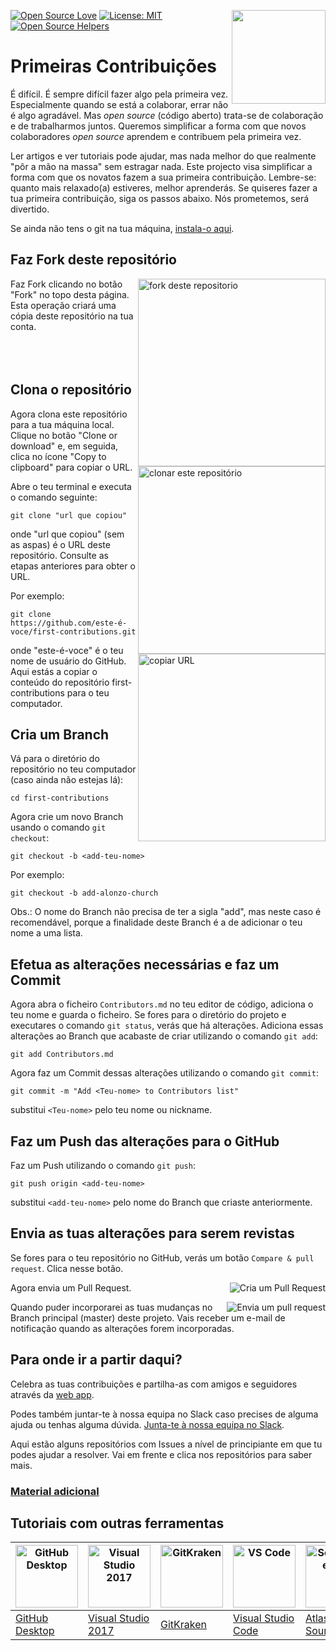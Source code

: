 [![Open Source Love](https://badges.frapsoft.com/os/v1/open-source.svg?v=103)](https://github.com/ellerbrock/open-source-badges/)
[<img align="right" width="150" src="https://firstcontributions.github.io/assets/Readme/join-slack-team.png">](https://join.slack.com/t/firstcontributors/shared_invite/zt-1hg51qkgm-Xc7HxhsiPYNN3ofX2_I8FA)
[![License: MIT](https://img.shields.io/badge/License-MIT-green.svg)](https://opensource.org/licenses/MIT)
[![Open Source Helpers](https://www.codetriage.com/roshanjossey/first-contributions/badges/users.svg)](https://www.codetriage.com/roshanjossey/first-contributions)

# Primeiras Contribuições

É difícil. É sempre difícil fazer algo pela primeira vez. Especialmente quando se está a colaborar, errar não é algo agradável. Mas *open source* (código aberto) trata-se de colaboração e de trabalharmos juntos. Queremos simplificar a forma com que novos colaboradores *open source* aprendem e contribuem pela primeira vez.

Ler artigos e ver tutoriais pode ajudar, mas nada melhor do que realmente "pôr a mão na massa" sem estragar nada. Este projecto visa simplificar a forma com que os novatos fazem a sua primeira contribuição. Lembre-se: quanto mais relaxado(a) estiveres, melhor aprenderás. Se quiseres fazer a tua primeira contribuição, siga os passos abaixo. Nós prometemos, será divertido.

Se ainda não tens o git na tua máquina, [instala-o aqui]( https://help.github.com/articles/set-up-git/ ).

## Faz Fork deste repositório
<img align="right" width="300" src="https://firstcontributions.github.io/assets/Readme/fork.png" alt="fork deste repositorio" />

Faz Fork clicando no botão "Fork" no topo desta página. Esta operação criará uma cópia deste repositório na tua conta.
<br></br><br></br>
## Clona o repositório

<img align="right" width="300" src="https://firstcontributions.github.io/assets/Readme/clone.png" alt="clonar este repositório" />

Agora clona este repositório para a tua máquina local. Clique no botão "Clone or download" e, em seguida, clica no ícone "Copy to clipboard" para copiar o URL.

Abre o teu terminal e executa o comando seguinte:
```
git clone "url que copiou"
```
onde "url que copiou" (sem as aspas) é o URL deste repositório. Consulte as etapas anteriores para obter o URL.

<img align="right" width="300" src="https://firstcontributions.github.io/assets/Readme/copy-to-clipboard.png" alt="copiar URL" />

Por exemplo:
```
git clone https://github.com/este-é-voce/first-contributions.git
```
onde "este-é-voce" é o teu nome de usuário do GitHub. Aqui estás a copiar o conteúdo do repositório first-contributions para o teu computador.

## Cria um Branch

Vá para o diretório do repositório no teu computador (caso ainda não estejas lá):
```
cd first-contributions
```

Agora crie um novo Branch usando o comando `git checkout`:
```
git checkout -b <add-teu-nome>
```

Por exemplo:
```
git checkout -b add-alonzo-church
```
Obs.: O nome do Branch não precisa de ter a sigla "add", mas neste caso é recomendável, porque a finalidade deste Branch é a de adicionar o teu nome a uma lista.

## Efetua as alterações necessárias e faz um Commit

Agora abra o ficheiro `Contributors.md` no teu editor de código, adiciona o teu nome e guarda o ficheiro. Se fores para o diretório do projeto e executares o comando `git status`, verás que há alterações. Adiciona essas alterações ao Branch que acabaste de criar utilizando o comando `git add`:
```
git add Contributors.md
```
Agora faz um Commit dessas alterações utilizando o comando `git commit`:
```
git commit -m "Add <Teu-nome> to Contributors list"
```
substitui `<Teu-nome>` pelo teu nome ou nickname.

## Faz um Push das alterações para o GitHub

Faz um Push utilizando o comando `git push`:
```
git push origin <add-teu-nome>
```
substitui `<add-teu-nome>` pelo nome do Branch que criaste anteriormente.

## Envia as tuas alterações para serem revistas

Se fores para o teu repositório no GitHub, verás um botão `Compare & pull request`. Clica nesse botão.

<img style="float: right;" src="https://firstcontributions.github.io/assets/Readme/compare-and-pull.png" alt="Cria um Pull Request" />

Agora envia um Pull Request.

<img style="float: right;" src="https://firstcontributions.github.io/assets/Readme/submit-pull-request.png" alt="Envia um pull request" />

Quando puder incorporarei as tuas mudanças no Branch principal (master) deste projeto. Vais receber um e-mail de notificação quando as alterações forem incorporadas.

## Para onde ir a partir daqui?

Celebra as tuas contribuições e partilha-as com amigos e seguidores através da [web app](https://firstcontributions.github.io/#social-share).

 Podes também juntar-te à nossa equipa no Slack caso precises de alguma ajuda ou tenhas alguma dúvida. [Junta-te à nossa equipa no Slack](https://join.slack.com/t/firstcontributors/shared_invite/zt-1hg51qkgm-Xc7HxhsiPYNN3ofX2_I8FA).

Aqui estão alguns repositórios com Issues a nível de principiante em que tu podes ajudar a resolver. Vai em frente e clica nos repositórios para saber mais.

### [ Material adicional ](../additional-material/translations/Portugues/additional-material.pt_br.md)

## Tutoriais com outras ferramentas


| <a href="../gui-tool-tutorials/github-desktop-tutorial.md"><img alt="GitHub Desktop" src="https://desktop.github.com/images/desktop-icon.svg" width="100"></a> | <a href="../gui-tool-tutorials/github-windows-vs2017-tutorial.md"><img alt="Visual Studio 2017" src="https://upload.wikimedia.org/wikipedia/commons/c/cd/Visual_Studio_2017_Logo.svg" width="100"></a> | <a href="../gui-tool-tutorials/gitkraken-tutorial.md"><img alt="GitKraken" src="https://firstcontributions.github.io/assets/gui-tool-tutorials/gitkraken-tutorial/gk-icon.png" width="100"></a> | <a href="../gui-tool-tutorials/github-windows-vs-code-tutorial.md"><img alt="VS Code" src="https://upload.wikimedia.org/wikipedia/commons/2/2d/Visual_Studio_Code_1.18_icon.svg" width=100></a> | <a href="../gui-tool-tutorials/sourcetree-macos-tutorial.md"><img alt="Sourcetree App" src="https://wac-cdn.atlassian.com/dam/jcr:81b15cde-be2e-4f4a-8af7-9436f4a1b431/Sourcetree-icon-blue.svg" width=100></a> | <a href="../gui-tool-tutorials/github-windows-intellij-tutorial.md"><img alt="IntelliJ IDEA" src="https://upload.wikimedia.org/wikipedia/commons/thumb/9/9c/IntelliJ_IDEA_Icon.svg/512px-IntelliJ_IDEA_Icon.svg.png" width=100></a> |
| --- | --- | --- | --- | --- | --
| [GitHub Desktop](../gui-tool-tutorials/github-desktop-tutorial.md) | [Visual Studio 2017](../gui-tool-tutorials/github-windows-vs2017-tutorial.md) | [GitKraken](../gui-tool-tutorials/gitkraken-tutorial.md) | [Visual Studio Code](../gui-tool-tutorials/github-windows-vs-code-tutorial.md) | [Atlassian Sourcetree](../gui-tool-tutorials/sourcetree-macos-tutorial.md) | [IntelliJ IDEA](../gui-tool-tutorials/github-windows-intellij-tutorial.md) |

